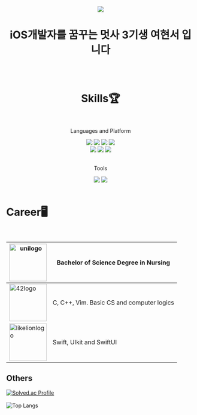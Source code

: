 <div align="center">
  <img src="https://capsule-render.vercel.app/api?type=slice&color=auto&height=300&section=header&text=Team11%20🔥코친놈들🔥&desc=2023%20LIKELION%20APP-iOS3rd&animation=twinkling&fontSize=80&descSize=30&FontAlign=40&descAlignY=70" />
  <h1>iOS개발자를 꿈꾸는 멋사 3기생 여현서 입니다</h1>
  <br>
  <br>
  <h1>Skills🏆</h1>
  <br>
  <p>Languages and Platform</p>
  <img src="https://img.shields.io/badge/C-A8B9CC?style=for-the-badge&logo=c&logoColor=white">
  <img src="https://img.shields.io/badge/C%2B%2B-00599C?style=for-the-badge&logo=c%2B%2B&logoColor=white">
  <img src="https://img.shields.io/badge/Vim-019733?style=for-the-badge&logo=vim&logoColor=white">
  <img src="https://img.shields.io/badge/HTML5-E34F26?style=for-the-badge&logo=html5&logoColor=white"><br>
  <img src="https://img.shields.io/badge/CSS3-1572B6?style=for-the-badge&logo=css3&logoColor=white">
  <img src="https://img.shields.io/badge/JavaScript-F7DF1E?style=for-the-badge&logo=javascript&logoColor=white">
  <img src="https://img.shields.io/badge/Swfit-F05138?style=for-the-badge&logo=swift&logoColor=white">
  <br>
  <br>
  <p>Tools</p>
  <img src="https://img.shields.io/badge/Visual Studio Code-007ACC?style=for-the-badge&logo=visual studio code&logoColor=white">
  <img src="https://img.shields.io/badge/Xcode-147EFB?style=for-the-badge&logo=xcode&logoColor=white">
  <br>
  <br>
</div>
  <h1>Career🖥️</h1>
  <br>

| <a href="https://www.uottawa.ca/en"><img src="https://upload.wikimedia.org/wikipedia/en/thumb/7/7f/University_of_Ottawa_Logo.svg/1920px-University_of_Ottawa_Logo.svg.png" alt="unilogo" width="100px" height="100px"></a> | Bachelor of Science Degree in Nursing  |
|------|----------------|
| <a href="https://42seoul.kr/seoul42/main/view"><img src="https://simpleicons.org/icons/42.svg" alt="42logo" width="100px" height="100px"></a> | C, C++, Vim. Basic CS and computer logics |
| <a href="[https://42seoul.kr/seoul42/main/view](https://www.likelion.net/)"><img src="https://upload.wikimedia.org/wikipedia/commons/4/48/LIKELION_brandsymbol.png" alt="likelionlogo" width="100px" height="100px"></a> | Swift, UIkit and SwiftUI |

## Others
[![Solved.ac Profile](http://mazassumnida.wtf/api/v2/generate_badge?boj=dogo)](https://solved.ac/dogo/)<br>
<br>
![Top Langs](https://github-readme-stats.vercel.app/api/top-langs/?username=ahario&layout=compact)
 

<!-- Just in case
## 취미👾
* 게임
* 음악, 영화 감상
* 헬스🏋️‍♂️
https://github.com/Ahario/mygomoku
![Anurag's GitHub stats](https://github-readme-stats.vercel.app/api?username=Ahario&theme=great-gatsby&show_icons=true)
-->
